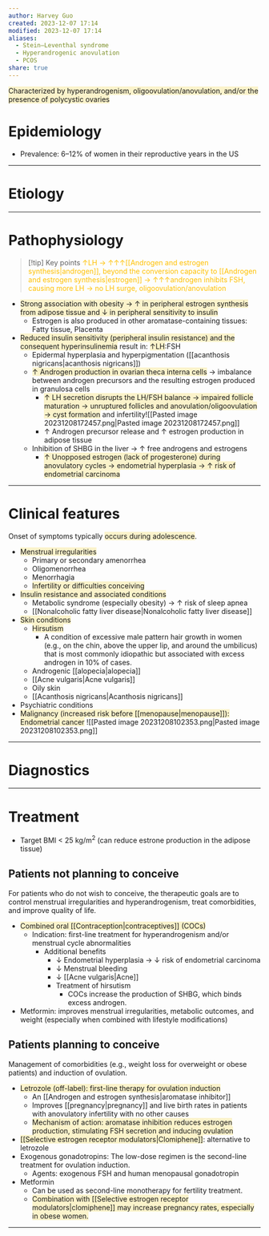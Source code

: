 ```yaml
---
author: Harvey Guo
created: 2023-12-07 17:14
modified: 2023-12-07 17:14
aliases:
  - Stein–Leventhal syndrome
  - Hyperandrogenic anovulation
  - PCOS
share: true
---
```

<span style="background:rgba(240, 200, 0, 0.2)">Characterized by hyperandrogenism, oligoovulation/anovulation, and/or the presence of polycystic ovaries</span>
# Epidemiology
- Prevalence: 6–12% of women in their reproductive years in the US

---
# Etiology

---
# Pathophysiology
>[!tip] Key points
><font color="#ffc000">↑LH → ↑↑↑[[Androgen and estrogen synthesis|androgen]], beyond the conversion capacity to [[Androgen and estrogen synthesis|estrogen]] → ↑↑↑androgen inhibits FSH, causing more LH → no LH surge, oligoovulation/anovulation</font>
- <span style="background:rgba(240, 200, 0, 0.2)">Strong association with obesity → ↑ in peripheral estrogen synthesis from adipose tissue and ↓ in peripheral sensitivity to insulin</span>
	- Estrogen is also produced in other aromatase-containing tissues: Fatty tissue, Placenta
- <span style="background:rgba(240, 200, 0, 0.2)">Reduced insulin sensitivity (peripheral insulin resistance) and the consequent hyperinsulinemia</span> result in: <span style="background:rgba(240, 200, 0, 0.2)">↑LH</span>:FSH
	- Epidermal hyperplasia and hyperpigmentation ([[acanthosis nigricans|acanthosis nigricans]])
	- <span style="background:rgba(240, 200, 0, 0.2)">↑ Androgen production in ovarian theca interna cells</span> → imbalance between androgen precursors and the resulting estrogen produced in granulosa cells
		- <span style="background:rgba(240, 200, 0, 0.2)">↑ LH secretion disrupts the LH/FSH balance → impaired follicle maturation → unruptured follicles and anovulation/oligoovulation</span> <span style="background:rgba(240, 200, 0, 0.2)">→ cyst formation</span> and infertility![[Pasted image 20231208172457.png|Pasted image 20231208172457.png]]
		- ↑ Androgen precursor release and ↑ estrogen production in adipose tissue
	- Inhibition of SHBG in the liver → ↑ free androgens and estrogens
		- <span style="background:rgba(240, 200, 0, 0.2)">↑ Unopposed estrogen (lack of progesterone) during anovulatory cycles → endometrial hyperplasia → ↑ risk of endometrial carcinoma</span>

---
# Clinical features
Onset of symptoms typically <span style="background:rgba(240, 200, 0, 0.2)">occurs during adolescence</span>.
- <span style="background:rgba(240, 200, 0, 0.2)">Menstrual irregularities</span>
	- Primary or secondary amenorrhea
	- Oligomenorrhea
	- Menorrhagia
	- <span style="background:rgba(240, 200, 0, 0.2)">Infertility or difficulties conceiving</span>
- <span style="background:rgba(240, 200, 0, 0.2)">Insulin resistance and associated conditions</span>
	- Metabolic syndrome (especially obesity) → ↑ risk of sleep apnea
	- [[Nonalcoholic fatty liver disease|Nonalcoholic fatty liver disease]]
- <span style="background:rgba(240, 200, 0, 0.2)">Skin conditions</span>
	- <span style="background:rgba(240, 200, 0, 0.2)">Hirsutism</span>
		- A condition of excessive male pattern hair growth in women (e.g., on the chin, above the upper lip, and around the umbilicus) that is most commonly idiopathic but associated with excess androgen in 10% of cases.
	- Androgenic [[alopecia|alopecia]]
	- [[Acne vulgaris|Acne vulgaris]]
	- Oily skin
	- [[Acanthosis nigricans|Acanthosis nigricans]]
- Psychiatric conditions
- <span style="background:rgba(240, 200, 0, 0.2)">Malignancy (increased risk before [[menopause|menopause]]): Endometrial cancer</span>
![[Pasted image 20231208102353.png|Pasted image 20231208102353.png]]

---
# Diagnostics


---
# Treatment
- Target BMI < 25 kg/m<sup>2</sup> (can reduce estrone production in the adipose tissue)
## Patients not planning to conceive
For patients who do not wish to conceive, the therapeutic goals are to control menstrual irregularities and hyperandrogenism, treat comorbidities, and improve quality of life.
- <span style="background:rgba(240, 200, 0, 0.2)">Combined oral [[Contraception|contraceptives]] (COCs) </span>
	- Indication: first-line treatment for hyperandrogenism and/or menstrual cycle abnormalities 
		- Additional benefits
			- ↓ Endometrial hyperplasia → ↓ risk of endometrial carcinoma 
			- ↓ Menstrual bleeding
			- ↓ [[Acne vulgaris|Acne]]
			- Treatment of hirsutism
				- COCs increase the production of SHBG, which binds excess androgen.
- Metformin: improves menstrual irregularities, metabolic outcomes, and weight (especially when combined with lifestyle modifications)
## Patients planning to conceive
Management of comorbidities (e.g., weight loss for overweight or obese patients) and induction of ovulation.
- <span style="background:rgba(240, 200, 0, 0.2)">Letrozole (off-label): first-line therapy for ovulation induction </span>
	- An [[Androgen and estrogen synthesis|aromatase inhibitor]]
	- Improves [[pregnancy|pregnancy]] and live birth rates in patients with anovulatory infertility with no other causes
	- <span style="background:rgba(240, 200, 0, 0.2)">Mechanism of action: aromatase inhibition reduces estrogen production, stimulating FSH secretion and inducing ovulation</span>
- <span style="background:rgba(240, 200, 0, 0.2)">[[Selective estrogen receptor modulators|Clomiphene]]</span>: alternative to letrozole
- Exogenous gonadotropins: The low-dose regimen is the second-line treatment for ovulation induction.
	- Agents: exogenous FSH and human menopausal gonadotropin
- Metformin
	- Can be used as second-line monotherapy for fertility treatment.  
	- <span style="background:rgba(240, 200, 0, 0.2)">Combination with [[Selective estrogen receptor modulators|clomiphene]] may increase pregnancy rates, especially in obese women.</span>

---

